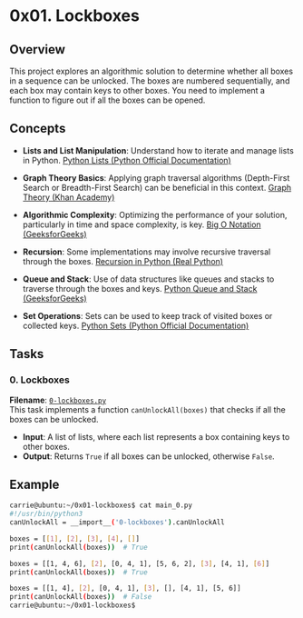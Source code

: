 # 0x01. Lockboxes

## Overview
This project explores an algorithmic solution to determine whether all boxes in a sequence can be unlocked. The boxes are numbered sequentially, and each box may contain keys to other boxes. You need to implement a function to figure out if all the boxes can be opened.

## Concepts
- **Lists and List Manipulation**: Understand how to iterate and manage lists in Python. [Python Lists (Python Official Documentation)](https://docs.python.org/3/tutorial/datastructures.html)

- **Graph Theory Basics**: Applying graph traversal algorithms (Depth-First Search or Breadth-First Search) can be beneficial in this context. [Graph Theory (Khan Academy)](https://www.khanacademy.org/computing/computer-science/algorithms/graph-representation/a/representing-graphs)

- **Algorithmic Complexity**: Optimizing the performance of your solution, particularly in time and space complexity, is key. [Big O Notation (GeeksforGeeks)](https://www.geeksforgeeks.org/asymptotic-notation-and-analysis-based-on-input-size-of-algorithms/)

- **Recursion**: Some implementations may involve recursive traversal through the boxes. [Recursion in Python (Real Python)](https://realpython.com/python-recursion/)

- **Queue and Stack**: Use of data structures like queues and stacks to traverse through the boxes and keys. [Python Queue and Stack (GeeksforGeeks)](https://www.geeksforgeeks.org/queue-in-python/)

- **Set Operations**: Sets can be used to keep track of visited boxes or collected keys. [Python Sets (Python Official Documentation)](https://docs.python.org/3/tutorial/datastructures.html#sets)

## Tasks

### 0. Lockboxes
**Filename**: [`0-lockboxes.py`](./0-lockboxes.py)  
This task implements a function `canUnlockAll(boxes)` that checks if all the boxes can be unlocked.  
- **Input**: A list of lists, where each list represents a box containing keys to other boxes.
- **Output**: Returns `True` if all boxes can be unlocked, otherwise `False`.

## Example

```bash
carrie@ubuntu:~/0x01-lockboxes$ cat main_0.py
#!/usr/bin/python3
canUnlockAll = __import__('0-lockboxes').canUnlockAll

boxes = [[1], [2], [3], [4], []]
print(canUnlockAll(boxes))  # True

boxes = [[1, 4, 6], [2], [0, 4, 1], [5, 6, 2], [3], [4, 1], [6]]
print(canUnlockAll(boxes))  # True

boxes = [[1, 4], [2], [0, 4, 1], [3], [], [4, 1], [5, 6]]
print(canUnlockAll(boxes))  # False
carrie@ubuntu:~/0x01-lockboxes$

